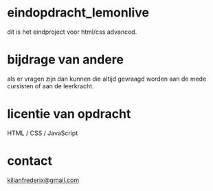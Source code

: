 # eindopdracht_lemonlive
dit is het eindproject voor html/css advanced.
# bijdrage van andere
als er vragen zijn dan kunnen die altijd gevraagd worden aan de mede cursisten of aan de leerkracht.
# licentie van opdracht 
HTML / CSS / JavaScript 
# contact 
kilianfrederix@gmail.com
